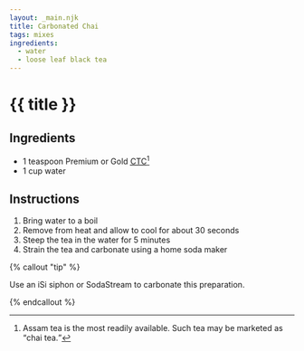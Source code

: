 ```yaml
---
layout: _main.njk
title: Carbonated Chai
tags: mixes
ingredients:
  - water
  - loose leaf black tea
---
```


<!-- markdownlint-disable MD025 -->
# {{ title }}
<!-- markdownlint-disable MD025 -->

## Ingredients

* 1 teaspoon Premium or Gold <abbr title="crush, tear, curl"><a href="https://www.seriouseats.com/chai-recipe-8364307#toc-select-brew-how-to-choose-the-best-type-of-tea-for-chai black tea leaves" target="_blank" rel="external noopener">CTC</a></abbr>[^1]
* 1 cup water

[^1]: Assam tea is the most readily available. Such tea may be marketed as <q>chai tea.</q>

## Instructions

1. Bring water to a boil
2. Remove from heat and allow to cool for about 30 seconds
3. Steep the tea in the water for 5 minutes
4. Strain the tea and carbonate using a home soda maker

<!-- markdownlint-disable MD012 -->
{% callout "tip" %}
<!-- markdownlint-enable MD012 -->

  Use an iSi siphon or SodaStream to carbonate this preparation.

{% endcallout %}

